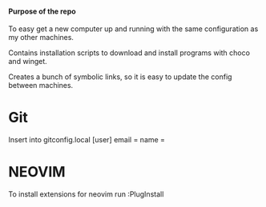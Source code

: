 #### Purpose of the repo
To easy get a new computer up and running with the same configuration as my other machines.

Contains installation scripts to download and install programs with choco and winget.

Creates a bunch of symbolic links, so it is easy to update the config between machines.
# Git
Insert into gitconfig.local
[user]
    email = 
    name = 

# NEOVIM
To install extensions for neovim run :PlugInstall
